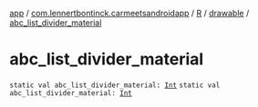 [app](../../../index.md) / [com.lennertbontinck.carmeetsandroidapp](../../index.md) / [R](../index.md) / [drawable](index.md) / [abc_list_divider_material](./abc_list_divider_material.md)

# abc_list_divider_material

`static val abc_list_divider_material: `[`Int`](https://kotlinlang.org/api/latest/jvm/stdlib/kotlin/-int/index.html)
`static val abc_list_divider_material: `[`Int`](https://kotlinlang.org/api/latest/jvm/stdlib/kotlin/-int/index.html)